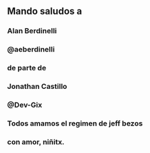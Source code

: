 ## Mando saludos a
### Alan Berdinelli
### @aeberdinelli
### 
### de parte de 
### Jonathan Castillo
### @Dev-Gix
### 
### Todos amamos el regimen de jeff bezos
### con amor, niñitx.
##
#